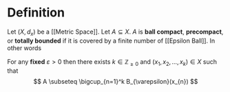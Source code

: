 # Definition

Let $(X, d_{x})$ be a [[Metric Space]]. Let $A \subseteq X$. $A$ is **ball compact**, **precompact**, or **totally bounded** if it is covered by a finite number of [[Epsilon Ball]]. In other words

For any **fixed** $\varepsilon >0$ then there exists $k \in \mathbb{Z}_{\geq 0}$ and $(x_{1}, x_{2}, \dots, x_{k}) \in X$ such that
$$
A \subseteq \bigcup_{n=1}^k B_{\varepsilon}(x_{n})
$$
